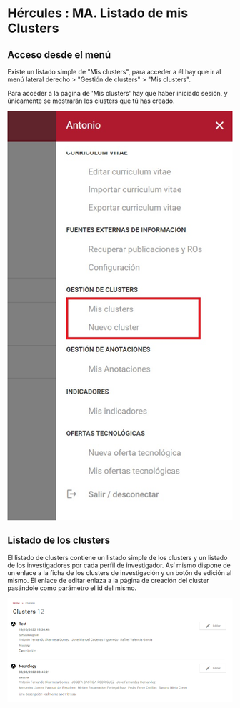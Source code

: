 # Hércules : MA. Listado de mis Clusters



## Acceso desde el menú

Existe un listado simple de "Mis clusters", para acceder a él hay que ir al menú lateral derecho \> "Gestión de clusters" \> "Mis clusters".

Para acceder a la página de 'Mis clusters' hay que haber iniciado sesión, y únicamente se mostrarán los clusters que tú has creado.

![](/attachments/598147444/598148105.jpg?effects=drop-shadow)

  


## Listado de los clusters

El listado de clusters contiene un listado simple de los clusters y un listado de los investigadores por cada perfil de investigador. Así mismo dispone de un enlace a la ficha de los clusters de investigación y un botón de edición al mismo. El enlace de editar enlaza a la página de creación del cluster pasándole como parámetro el id del mismo.

![](/attachments/598147444/598148109.png?effects=drop-shadow)




